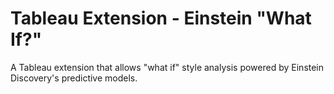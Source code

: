 # Tableau Extension - Einstein "What If?"

A Tableau extension that allows "what if" style analysis powered by Einstein Discovery's predictive models.
